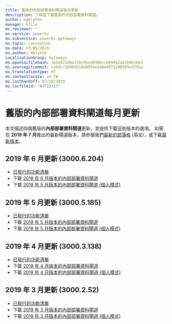 ```yaml
---
title: 舊版的內部部署資料閘道每月更新
description: 了解並下載舊版的內部部署資料閘道。
author: mgblythe
manager: kfile
ms.reviewer: ''
ms.service: powerbi
ms.subservice: powerbi-gateways
ms.topic: conceptual
ms.date: 07/09/2019
ms.author: mblythe
LocalizationGroup: Gateways
ms.openlocfilehash: 3e5e972d8e710c95ce038bcc669db2a42b062bb5
ms.sourcegitcommit: ca9dc7208bd510e0059e2e64d073200589c875ba
ms.translationtype: HT
ms.contentlocale: zh-TW
ms.lasthandoff: 07/10/2019
ms.locfileid: "67712717"
---
```

# <a name="previous-monthly-updates-to-the-on-premises-data-gateway"></a>舊版的內部部署資料閘道每月更新

本文描述四個舊版的**內部部署資料閘道**更新，並提供下載這些版本的選項。  如需在 **2019 年 7 月**推出的最新閘道版本，請參閱我們[最新的部落格](https://powerbi.microsoft.com/blog/on-premises-data-gateway-july-2019-update-is-now-available/) \(英文\)，或下載[最新版本](https://go.microsoft.com/fwlink/?LinkId=820925&clcid=0x409)。

## <a name="june-2019-update-30006204"></a>2019 年 6 月更新 (3000.6.204)

- [已發行的功能清單](https://powerbi.microsoft.com/blog/on-premises-data-gateway-june-2019-update-is-now-available/)
- 下載 [2019 年 6 月版本的內部部署資料閘道](http://download.microsoft.com/download/D/A/1/DA1FDDB8-6DA8-4F50-B4D0-18019591E182/GatewayInstall-19-06.exe)
- 下載 [2019 年 5 月版本的內部部署資料閘道 (個人模式)](http://download.microsoft.com/download/6/0/2/602A459E-E1A3-4FB9-B07F-FC2B60881900/On-premises%20data%20gateway%20(personal%20mode)-19-06.exe)

## <a name="may-2019-update-30005185"></a>2019 年 5 月更新 (3000.5.185)

- [已發行的功能清單](https://powerbi.microsoft.com/blog/on-premises-data-gateway-may-2019-update-is-now-available)
- 下載 [2019 年 5 月版本的內部部署資料閘道](http://download.microsoft.com/download/D/A/1/DA1FDDB8-6DA8-4F50-B4D0-18019591E182/GatewayInstall-19-05.exe)
- 下載 [2019 年 5 月版本的內部部署資料閘道 (個人模式)](http://download.microsoft.com/download/6/0/2/602A459E-E1A3-4FB9-B07F-FC2B60881900/On-premises%20data%20gateway%20(personal%20mode)-19-05.exe)

## <a name="april-2019-update-30003138"></a>2019 年 4 月更新 (3000.3.138)

- [已發行的功能清單](https://powerbi.microsoft.com/blog/on-premises-data-gateway-april-2019-update-is-now-available)
- 下載 [2019 年 4 月版本的內部部署資料閘道](http://download.microsoft.com/download/D/A/1/DA1FDDB8-6DA8-4F50-B4D0-18019591E182/GatewayInstall-19-04.exe)
- 下載 [2019 年 4 月版本的內部部署資料閘道 (個人模式)](http://download.microsoft.com/download/6/0/2/602A459E-E1A3-4FB9-B07F-FC2B60881900/On-premises%20data%20gateway%20(personal%20mode)-19-04.exe)

## <a name="march-2019-update-3000252"></a>2019 年 3 月更新 (3000.2.52)

- [已發行的功能清單](https://powerbi.microsoft.com/blog/on-premises-data-gateway-march-2019-update-is-now-available)
- 下載 [2019 年 3 月版本的內部部署資料閘道](http://download.microsoft.com/download/D/A/1/DA1FDDB8-6DA8-4F50-B4D0-18019591E182/GatewayInstall-19-03.exe)
- 下載 [2019 年 3 月版本的內部部署資料閘道 (個人模式)](http://download.microsoft.com/download/6/0/2/602A459E-E1A3-4FB9-B07F-FC2B60881900/On-premises%20data%20gateway%20(personal%20mode)-19-03.exe)
